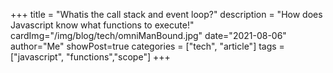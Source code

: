 +++
title = "Whatis the call stack and event loop?"
description = "How does Javascript know what functions to execute!"
cardImg="/img/blog/tech/omniManBound.jpg"
date="2021-08-06"
author="Me"
showPost=true
categories = ["tech", "article"]
tags = ["javascript", "functions","scope"]
+++

